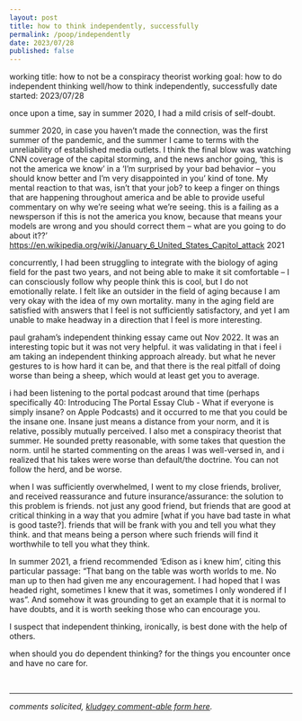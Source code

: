 ```yaml
---
layout: post
title: how to think independently, successfully 
permalink: /poop/independently
date: 2023/07/28
published: false
---
```


working title: how to not be a conspiracy theorist
working goal: how to do independent thinking well/how to think independently, successfully 
date started: 2023/07/28



once upon a time, say in summer 2020, I had a mild crisis of self-doubt.

summer 2020, in case you haven’t made the connection, was the first summer of the pandemic, and the summer I came to terms with the unreliability of established media outlets. I think the final blow was watching CNN coverage of the capital storming, and the news anchor going, ‘this is not the america we know’ in a ‘I’m surprised by your bad behavior – you should know better and I’m very disappointed in you’ kind of tone. My mental reaction to that was, isn’t that your job? to keep a finger on things that are happening throughout america and be able to provide useful commentary on why we’re seeing what we’re seeing. this is a failing as a newsperson if this is not the america you know, because that means your models are wrong and you should correct them – what are you going to do about it??’ https://en.wikipedia.org/wiki/January_6_United_States_Capitol_attack 2021

concurrently, I had been struggling to integrate with the biology of aging field for the past two years, and not being able to make it sit comfortable – I can consciously follow why people think this is cool, but I do not emotionally relate. I felt like an outsider in the field of aging because I am very okay with the idea of my own mortality. many in the aging field are satisfied with answers that I feel is not sufficiently satisfactory, and yet I am unable to make headway in a direction that I feel is more interesting. 

paul graham’s independent thinking essay came out Nov 2022. It was an interesting topic but it was not very helpful. it was validating in that i feel i am taking an independent thinking approach already. but what he never gestures to is how hard it can be, and that there is the real pitfall of doing worse than being a sheep, which would at least get you to average. 

i had been listening to the portal podcast around that time (perhaps specifically 40: Introducing The Portal Essay Club - What if everyone is simply insane? on Apple Podcasts) and it occurred to me that you could be the insane one. Insane just means a distance from your norm, and it is relative, possibly mutually perceived. I also met a conspiracy theorist that summer. He sounded pretty reasonable, with some takes that question the norm. until he started commenting on the areas I was well-versed in, and i realized that his takes were worse than default/the doctrine. You can not follow the herd, and be worse. 

when I was sufficiently overwhelmed, I went to my close friends, broliver, and received reassurance and future insurance/assurance: the solution to this problem is friends. not just any good friend, but friends that are good at critical thinking in a way that you admire [what if you have bad taste in what is good taste?]. friends that will be frank with you and tell you what they think. and that means being a person where such friends will find it worthwhile to tell you what they think. 

In summer 2021, a friend recommended ‘Edison as i knew him’, citing this particular passage:
“That bang on the table was worth worlds to me. No man up to then had given me any encouragement. I had hoped that I was headed right, sometimes I knew that it was, sometimes I only wondered if I was”.
And somehow it was grounding to get an example that it is normal to have doubts, and it is worth seeking those who can encourage you. 

I suspect that independent thinking, ironically, is best done with the help of others. 


when should you do dependent thinking? for the things you encounter once and have no care for. 


&nbsp;
&nbsp;
&nbsp;

---

_comments solicited, [kludgey comment-able form here](https://docs.google.com/document/d/1jF0s0IVLF338Uvgy1RKo4P8roP7ESnwwJGbsBUhwcGQ/edit?usp=sharing)._